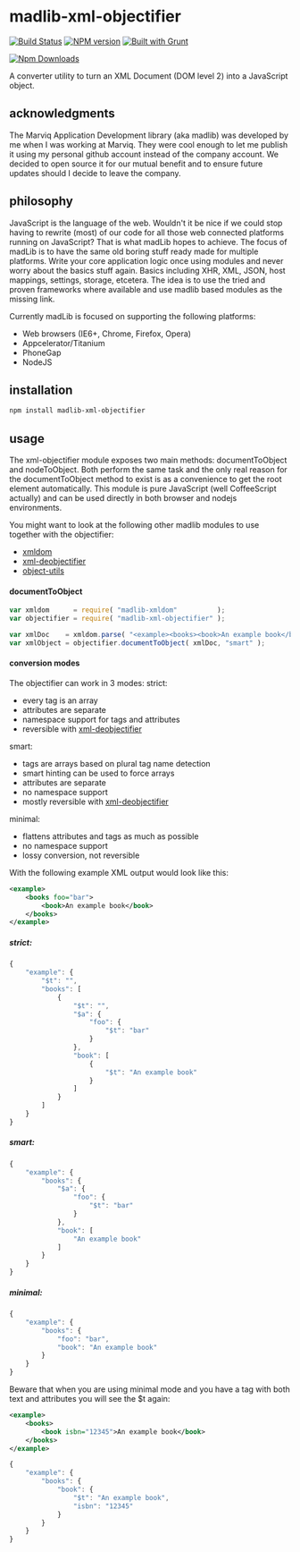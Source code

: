 # madlib-xml-objectifier
[![Build Status](https://travis-ci.org/Qwerios/madlib-xml-objectifier.svg?branch=master)](https://travis-ci.org/Qwerios/madlib-xml-objectifier) [![NPM version](https://badge.fury.io/js/madlib-xml-objectifier.png)](http://badge.fury.io/js/madlib-xml-objectifier) [![Built with Grunt](https://cdn.gruntjs.com/builtwith.png)](http://gruntjs.com/)

[![Npm Downloads](https://nodei.co/npm/madlib-xml-objectifier.png?downloads=true&stars=true)](https://nodei.co/npm/madlib-xml-objectifier.png?downloads=true&stars=true)

A converter utility to turn an XML Document (DOM level 2) into a JavaScript object.


## acknowledgments
The Marviq Application Development library (aka madlib) was developed by me when I was working at Marviq. They were cool enough to let me publish it using my personal github account instead of the company account. We decided to open source it for our mutual benefit and to ensure future updates should I decide to leave the company.


## philosophy
JavaScript is the language of the web. Wouldn't it be nice if we could stop having to rewrite (most) of our code for all those web connected platforms running on JavaScript? That is what madLib hopes to achieve. The focus of madLib is to have the same old boring stuff ready made for multiple platforms. Write your core application logic once using modules and never worry about the basics stuff again. Basics including XHR, XML, JSON, host mappings, settings, storage, etcetera. The idea is to use the tried and proven frameworks where available and use madlib based modules as the missing link.

Currently madLib is focused on supporting the following platforms:

* Web browsers (IE6+, Chrome, Firefox, Opera)
* Appcelerator/Titanium
* PhoneGap
* NodeJS


## installation
```bash
npm install madlib-xml-objectifier
```


## usage
The xml-objectifier module exposes two main methods: documentToObject and nodeToObject.
Both perform the same task and the only real reason for the documentToObject method to exist is as a convenience to get the root element automatically.
This module is pure JavaScript (well CoffeeScript actually) and can be used directly in both browser and nodejs environments.

You might want to look at the following other madlib modules to use together with the objectifier:
* [xmldom](https://github.com/Qwerios/madlib-xmldom)
* [xml-deobjectifier](https://github.com/Qwerios/madlib-xml-deobjectifier)
* [object-utils](https://github.com/Qwerios/madlib-object-utils)

#### documentToObject
```javascript
var xmldom      = require( "madlib-xmldom"          );
var objectifier = require( "madlib-xml-objectifier" );

var xmlDoc    = xmldom.parse( "<example><books><book>An example book</book></books></example>" );
var xmlObject = objectifier.documentToObject( xmlDoc, "smart" );
```

#### conversion modes
The objectifier can work in 3 modes:
strict:
* every tag is an array
* attributes are separate
* namespace support for tags and attributes
* reversible with [xml-deobjectifier](https://github.com/Qwerios/madlib-xml-deobjectifier)

smart:
* tags are arrays based on plural tag name detection
* smart hinting can be used to force arrays
* attributes are separate
* no namespace support
* mostly reversible with [xml-deobjectifier](https://github.com/Qwerios/madlib-xml-deobjectifier)

minimal:
* flattens attributes and tags as much as possible
* no namespace support
* lossy conversion, not reversible

With the following example XML output would look like this:
```xml
<example>
    <books foo="bar">
        <book>An example book</book>
    </books>
</example>
```

##### strict:
```javascript
{
    "example": {
        "$t": "",
        "books": [
            {
                "$t": "",
                "$a": {
                    "foo": {
                        "$t": "bar"
                    }
                },
                "book": [
                    {
                        "$t": "An example book"
                    }
                ]
            }
        ]
    }
}
```

##### smart:
```javascript
{
    "example": {
        "books": {
            "$a": {
                "foo": {
                    "$t": "bar"
                }
            },
            "book": [
                "An example book"
            ]
        }
    }
}
```

##### minimal:
```javascript
{
    "example": {
        "books": {
            "foo": "bar",
            "book": "An example book"
        }
    }
}
```

Beware that when you are using minimal mode and you have a tag with both text and attributes you will see the $t again:

```xml
<example>
    <books>
        <book isbn="12345">An example book</book>
    </books>
</example>
```

```javascript
{
    "example": {
        "books": {
            "book": {
                "$t": "An example book",
                "isbn": "12345"
            }
        }
    }
}
```
